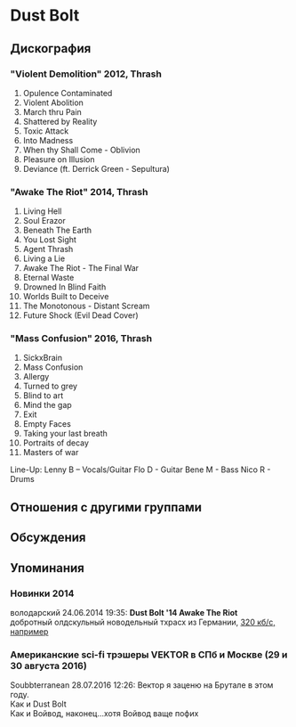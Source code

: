 # Dust Bolt



## Дискография

### "Violent Demolition" 2012, Thrash

1. Opulence Contaminated 
2. Violent Abolition 
3. March thru Pain 
4. Shattered by Reality 
5. Toxic Attack 
6. Into Madness 
7. When thy Shall Come - Oblivion 
8. Pleasure on Illusion 
9. Deviance (ft. Derrick Green - Sepultura)

### "Awake The Riot" 2014, Thrash

01. Living Hell
02. Soul Erazor
03. Beneath The Earth
04. You Lost Sight
05. Agent Thrash
06. Living a Lie
07. Awake The Riot - The Final War
08. Eternal Waste
09. Drowned In Blind Faith
10. Worlds Built to Deceive
11. The Monotonous - Distant Scream
12. Future Shock (Evil Dead Cover)

### "Mass Confusion" 2016, Thrash

1.  SickxBrain  
2.  Mass Confusion  
3.  Allergy        
4.  Turned to grey 
5.  Blind to art    
6.  Mind the gap   
7.  Exit
8.  Empty Faces
9.  Taking your last breath
10. Portraits of decay
11. Masters of war

Line-Up:
Lenny B – Vocals/Guitar
Flo D - Guitar
Bene M - Bass
Nico R - Drums


## Отношения с другими группами


## Обсуждения


## Упоминания

### Новинки 2014

володарский 24.06.2014 19:35:
<B>Dust Bolt '14 Awake The Riot</B><BR>добротный олдскульный новодельный тхрасх из Германии, <A HREF="http://rrus.rusfolder.net/files/40846278" TARGET="_blank">320 кб/c, например</A>

### Американские sci-fi трэшеры VEKTOR в СПб и Москве (29 и 30 августа 2016)

Soubbterranean 28.07.2016 12:26:
Вектор я заценю на Брутале в этом году.<BR>Как и Dust Bolt<BR>Как и Войвод, наконец...хотя Войвод ваще пофих


